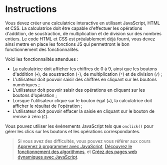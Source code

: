 # Instructions

Vous devez créer une calculatrice interactive en utilisant JavaScript, HTML et CSS. La calculatrice doit être capable d'effectuer les opérations d'addition, de soustraction, de multiplication et de division sur des nombres entiers. Le code HTML et CSS est préalablement déjà fourni, vous devez ainsi mettre en place les fonctions JS qui permettront le bon fonctionnement des fonctionnalités.

Voici les fonctionnalités attendues :

* La calculatrice doit afficher les chiffres de 0 à 9, ainsi que les boutons d'addition (`+`), de soustraction (`-`), de multiplication (`*`) et de division (`/`) ;
* L'utilisateur doit pouvoir saisir des chiffres en cliquant sur les boutons numériques ;
* L'utilisateur doit pouvoir saisir des opérations en cliquant sur les boutons d'opération ;
* Lorsque l'utilisateur clique sur le bouton égal (`=`), la calculatrice doit afficher le résultat de l'opération ;
* L'utilisateur doit pouvoir effacer la saisie en cliquant sur le bouton de remise à zéro (`C`).

Vous pouvez utiliser les événements JavaScript tels que `onclick()` pour gérer les clics sur les boutons et les opérations correspondantes.

> Si vous avez des difficultés, vous pouvez vous référer aux cours [Apprenez à programmer avec JavaScript](https://openclassrooms.com/fr/courses/7696886-apprenez-a-programmer-avec-javascript), [Découvrez le fonctionnement des algorithmes](https://openclassrooms.com/fr/courses/7527306-decouvrez-le-fonctionnement-des-algorithmes), et [Créez des pages web dynamiques avec JavaScript](https://openclassrooms.com/fr/courses/7697016-creez-des-pages-web-dynamiques-avec-javascript).
